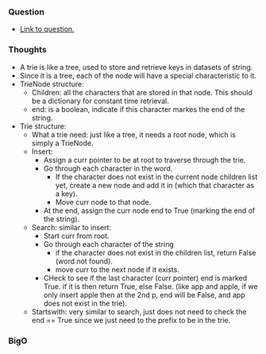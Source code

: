 ### Question
- [Link to question.](https://leetcode.com/problems/implement-trie-prefix-tree/description/)

### Thoughts
- A trie is like a tree, used to store and retrieve keys in datasets of string.
- Since it is a tree, each of the node will have a special characteristic to it.
- TrieNode structure:
    - Children: all the characters that are stored in that node. This should be a dictionary for constant time retrieval.
    - end: is a boolean, indicate if this character markes the end of the string.
- Trie structure:
    - What a trie need: just like a tree, it needs a root node, which is simply a TrieNode.
    - Insert:
        - Assign a curr pointer to be at root to traverse through the trie.
        - Go through each character in the word.
            - If the character does not exist in the current node children list yet, create a new node and add it in (which that character as a key).
            - Move curr node to that node.
        - At the end, assign the curr node end to True (marking the end of the string).
    - Search: similar to insert:
        - Start curr from root.
        - Go through each character of the string
            - if the character does not exist in the children list, return False (word not found).
            - move curr to the next node if it exists.
        - CHeck to see if the last character (curr pointer) end is marked True. if it is then return True, else False. (like app and apple, if we only insert apple then at the 2nd p, end will be False, and app does not exist in the trie).
    - Startswith: very similar to search, just does not need to check the end == True since we just need to the prefix to be in the trie.

### BigO
